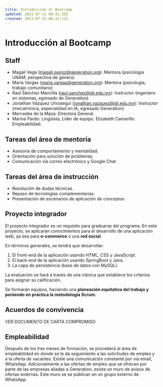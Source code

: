 ```yaml
---
title: Introducción al Bootcamp
updated: 2022-07-31 00:41:39Z
created: 2022-07-31 00:22:21Z
---
```


# Introducción al Bootcamp

## Staff

- Magali Vega (magali.quiroz@generation.org): Mentora (psicología UNAM, perspectiva de género)
- María Vargas (maria.vargas@generation.org): Mentora (psicología, trabajo comunitario)
- Raúl Sánchez Mancilla (raul.sanchez@idr.edu.mx): Instructor (ingeniero en sistemas, egresado de Generation)
- Jonathan Vázquez Uriostegui (jonathan.vazquez@idr.edu.mx): Instructor (mecatrónica, especialidad en IA, egresado Generation)
- Mercedes de la Maza: Directora General.
- Marina Pardo: Lingüista, Líder de equipo.
    Elizabeth Camarillo: Empleabilidad.

## Tareas del área de mentoría

- Asesoría de comportamiento y mentalidad.
- Orientación para solución de problemas.
- Comunicación vía correo electrónico y Google Chat.

## Tareas del área de instrucción

- Resolución de dudas técnicas.
- Repaso de tecnologías complementarias.
- Presentación de escenarios de aplicación de conceptos

## Proyecto integrador

El proyecto integrador es un requisito para graduarse del programa. En este proyecto, se aplicarán conocimientos para el desarrollo de una aplicación web, ya sea para **e-commerce** o una **red social**.

En términos generales, se tendrá que desarrollar:

1.  El front-end de la aplicación usando HTML, CSS y JavaScript.
2.  El back-end de la aplicación usando SpringBoot y Java.
3.  La capa de persistencia (base de datos con MySQL).

La evaluación se hará a través de una rúbrica que establece los criterios para asignar su calificación.

Se formarán equipos, haciendo una **planeación equitativa del trabajo y poniendo en práctica la metodología Scrum.**

## Acuerdos de convivencia
VER DOCUMENTO DE CARTA COMPROMISO

## Empleabilidad
Después de los tres meses de formación, se procederá al área de empleabilidad en donde se le da seguimiento a las solicitudes de empleo y a la oferta de vacantes. Existe una comunicación constante por vía email, WhatsApp. Adicionalmente a las ofertas de empleo que se ofrecen por parte de las empresas aliadas a Generation, existe un muro de avisos de ofertas externas. Este muro se se publican en un grupo externo de WhatsApp.

